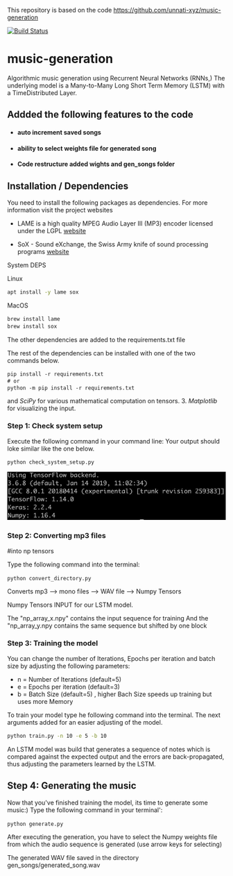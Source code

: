 This repository is based on the code https://github.com/unnati-xyz/music-generation


[![Build Status](https://travis-ci.org/DigitalDieter/music-generation.svg?branch=master)](https://travis-ci.org/DigitalDieter/music-generation)

# music-generation

Algorithmic music generation using Recurrent Neural Networks (RNNs,)
The underlying model is a Many-to-Many Long Short Term Memory  (LSTM) with a TimeDistributed Layer.

## Addded the following features to the code
- #### auto increment saved songs
- #### ability to select weights file for generated song
- #### Code restructure added wights and gen_songs folder

## Installation / Dependencies

You need to install the following packages as dependencies. For more information visit the project websites

- LAME is a high quality MPEG Audio Layer III (MP3) encoder licensed under the LGPL [website][f25fc56f]
- SoX - Sound eXchange, the Swiss Army knife of sound processing programs [website][43594682]

  [f25fc56f]: http://lame.sourceforge.net "lame-website"
  [43594682]: http://sox.sourceforge.net "sox-website"

System DEPS

Linux
```bash
apt install -y lame sox
```
MacOS
```bash
brew install lame
brew install sox
```


The other dependencies are added to the requirements.txt file

The rest of the dependencies can be installed with one of the two commands below.

```
pip install -r requirements.txt
# or
python -m pip install -r requirements.txt
```

and *SciPy* for various mathematical computation on tensors.
3. *Matplotlib* for visualizing the input.

### Step 1: Check system setup

Execute the following command in your command line:
Your output should loke similar like the one below.

```bash
python check_system_setup.py

```
![check_sys](img/check-sys_setup.jpg)


### Step 2: Converting mp3 files
#into np tensors

Type the following command into the terminal:

``python convert_directory.py``


Converts mp3 --> mono files --> WAV file --> Numpy Tensors

Numpy Tensors INPUT for our LSTM  model.

The "np_array_x.npy" contains the input sequence for training
And the "np_array_y.npy contains the same sequence but shifted by one block


### Step 3: Training the model

You can change the number of Iterations,
Epochs per iteration and batch size by adjusting the following parameters:

- n = Number of Iterations (default=5)
- e = Epochs per iteration (default=3)
- b = Batch Size (default=5) , higher Bach Size speeds up training but uses more Memory

To train your model type he following command into the terminal.
The next arguments  added for an easier adjusting of the model.

```bash
python train.py -n 10 -e 5 -b 10
```

An LSTM model was build that generates a sequence of notes which is
compared against the expected output and the errors are back-propagated, thus adjusting the parameters learned by the LSTM.

## Step 4: Generating the music

Now that you've finished training the model, its time to generate some music:)
Type the following command in your terminal':

``python generate.py``

After executing the generation, you have to select the Numpy weights file from which the audio sequence is generated (use arrow keys for selecting)

The generated WAV file saved in the directory gen_songs/generated_song.wav
